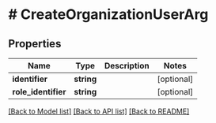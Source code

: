 # # CreateOrganizationUserArg

## Properties

Name | Type | Description | Notes
------------ | ------------- | ------------- | -------------
**identifier** | **string** |  | [optional]
**role_identifier** | **string** |  | [optional]

[[Back to Model list]](../../README.md#models) [[Back to API list]](../../README.md#endpoints) [[Back to README]](../../README.md)
